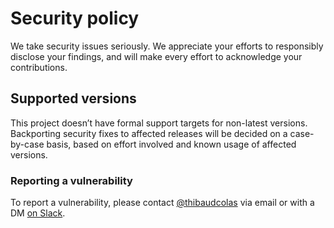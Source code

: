# Security policy

We take security issues seriously. We appreciate your efforts to responsibly disclose your findings, and will make every effort to acknowledge your contributions.

## Supported versions

This project doesn’t have formal support targets for non-latest versions. Backporting security fixes to affected releases will be decided on a case-by-case basis, based on effort involved and known usage of affected versions.

### Reporting a vulnerability

To report a vulnerability, please contact [@thibaudcolas](https://github.com/thibaudcolas) via email or with a DM [on Slack](SUPPORT.md#slack).
